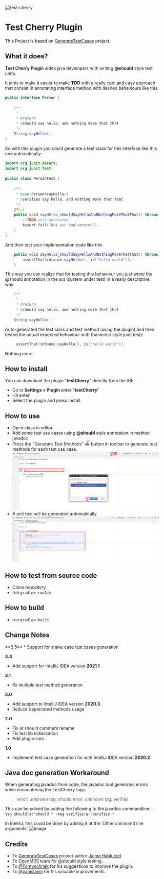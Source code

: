![test-cherry](https://socialify.git.ci/Hazem-Ben-Khalfallah/test-cherry/image?description=1&descriptionEditable=An%20Intellij%20Plugin%20that%20generates%20unit%20test%20methods%20from%20%40should%20tags%20in%20methods%20javadoc&font=Source%20Code%20Pro&language=1&logo=https%3A%2F%2Fgithub.com%2FHazem-Ben-Khalfallah%2Ftest-cherry%2Fraw%2Fmaster%2Fsnapshots%2Fcherry.png&owner=1&pattern=Brick%20Wall&stargazers=1&theme=Dark)

<h1>Test Cherry  Plugin </h1>

This Project is based on <a href="https://github.com/hablutzel1/GenerateTestCases">GenerateTestCases</a> project.


<h2>What it does?</h2>

**Test Cherry Plugin** aides java developers with writing **@should** style test units.

It aims to make it easier to make **TDD** with a really cool and easy approach that consist in
 annotating interface method with desired behaviours like this:
```java
public interface Person {

    /**
     *
     * @return
     * @should say hello, and nothing more that that
     */
    String sayHello();
}
```

So with this plugin you could generate a test class for this interface like this one automatically:
```java
import org.junit.Assert;
import org.junit.Test;

public class PersonTest {

	/**
	 * @see Person#sayHello()
	 * @verifies say hello, and nothing more that that
	 */
	@Test
	public void sayHello_shouldSayHelloAndNothingMoreThatThat() throws Exception {
		//TODO auto-generated
		Assert.fail("Not yet implemented");
	}
}
```

And then test your implementation code like this
```java
    public void sayHello_shouldSayHelloAndNothingMoreThatThat() throws Exception {
        assertThat(intance.sayHello(), is("hello world"));
    }
```

This way you can realize that for testing this behaviour you just wrote the @should annotation in the sut (system under test) in a really
descriptive way.
```java
    /**
     *
     * @return
     * @should say hello, and nothing more that that
     */
    String sayHello();
```
Auto-generated the test class and test method (using the plugin) and then tested the actual expected behaviour with (hamcrest style junit test):
```java
     assertThat(intance.sayHello(), is("hello world"));
```
Nothing more.

<h2>How to install</h2>

You can download the plugin "**testCherry**" directly from the IDE. 
* Go to **Settings > Plugin** enter "**testCherry**" 
* Hit enter 
* Select the plugin and press install.

<h2>How to use</h2>

* Open class in editor
* Add some test use cases using **@should** style annotation in method javadoc
* Press the "Generate Test Methods" ![logo](src/main/resources/images/logo.png) button in toolbar to generate test methods for each test use case.
![logo](snapshots/cherryTest_image1.png)
* A unit test will be generated automatically
![logo](snapshots/cherryTest_image2.png)

<h2>How to test from source code</h2>

* Clone repository
* run ```gradlew runIde```


<h2>How to build</h2>

* run ```gradlew build```

<h2>Change Notes</h2>
**3.5**
* Support for snake case test cases generation

**3.4**
* Add support for IntelliJ IDEA version **2021.1**

**3.1**
* fix multiple test method generation

**3.0**
* Add support to IntelliJ IDEA version **2020.3**
* Reduce deprecated methods usage 

**2.0**
* Fix at should comment rename
* Fix test lib initialization
* Add plugin icon

**1.0**
* Implement test case generation for with IntelliJ IDEA version **2020.2**

<h2>Java doc generation Workaround</h2>
When generating javadoc from code, the javadoc tool generates errors while encountering the TestCherry tags:

> error: unknown tag: should
> error: unknown tag: verifies

This can be solved by adding the following to the javadoc commandline:
`-tag should:a:"Should:" -tag verifies:a:"Verifies:"`

In IntelliJ, this could be done by adding it at the 'Other command line arguments'
![image](https://user-images.githubusercontent.com/2254658/105058726-cf919f00-5a76-11eb-8aa5-c91c13a2e9cc.png)


<h2>Credits</h2>

* To <a href="https://github.com/hablutzel1/GenerateTestCases">GenerateTestCases</a> project author <a href="https://github.com/hablutzel1">Jaime Hablutzel</a>.
* To <a href="https://wiki.openmrs.org/display/docs/Generate+Test+Case+Plugin">OpenMRS</a> team for @should style testing.
* To <a href="https://github.com/Fontyschriek">@Fontyschriek</a> for his suggestions to improve the plugin.
* To <a href="https://github.com/yanislavm">@yanislavm</a> for his valuable improvements.
